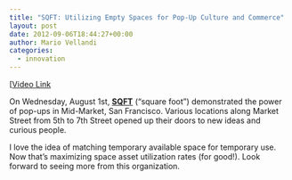 ```yaml
---
title: "SQFT: Utilizing Empty Spaces for Pop-Up Culture and Commerce"
layout: post
date: 2012-09-06T18:44:27+00:00
author: Mario Vellandi
categories:
  - innovation
---
```

[[Video Link](https://vimeo.com/48278713)

On Wednesday, August 1st, <a href="http://www.yoursqft.com/">__SQFT__</a> (&#8220;square foot&#8221;) demonstrated the power of pop-ups in Mid-Market, San Francisco. Various locations along Market Street from 5th to 7th Street opened up their doors to new ideas and curious people.

I love the idea of matching temporary available space for temporary use. Now that&#8217;s maximizing space asset utilization rates (for good!). Look forward to seeing more from this organization.
